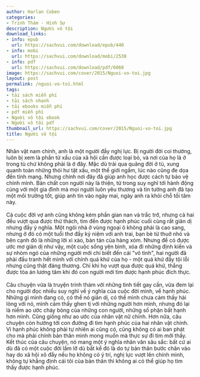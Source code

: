 ```yaml
---
author: Harlan Coben
categories:
- Trinh Thám - Hình Sự
description: Người vô tội
download_links:
- info: epub
  url: https://sachvui.com/download/epub/440
- info: mobi
  url: https://sachvui.com/download/mobi/2538
- info: pdf
  url: https://sachvui.com/download/pdf/6060
image: https://sachvui.com/cover/2015/Nguoi-vo-toi.jpg
layout: post
permalink: /nguoi-vo-toi.html
tags:
- tải sách miễn phí
- tải sách nhanh
- tải ebooks miễn phí
- pdf miễn phí
- Người vô tội ebook
- Người vô tội pdf
thumbnail_url: https://sachvui.com/cover/2015/Nguoi-vo-toi.jpg
title: Người vô tội
---
```


 <div class="item-desc text-justify"> <p>Nhân vật nam chính, anh là một người đầy nghị lực. Bị người đời coi thường, luôn bị xem là phần tử xấu của xã hội cần được loại bỏ, và nơi của họ là ở trong tù chứ không phải là ở đây. Mặc dù trải qua quãng đời ở tù, xung quanh toàn những thói hư tật xấu, một thế giới ngầm, lúc nào cũng đe dọa đến tính mạng. Nhưng chính nơi đây đã giúp anh học được cách tự bảo vệ chính mình. Bản chất con người này là thiện, từ trong suy nghĩ tới hành động cùng với một gia đình mà mọi người luôn yêu thương và tin tưởng anh đã tạo một môi trường tốt, giúp anh tin vào ngày mai, ngày anh ra khỏi chỗ tối tăm này.<br><br>Cả cuộc đời vợ anh cũng không kém phần gian nan và trắc trở, nhưng cả hai đều vượt qua được thử thách, tìm đến được hạnh phúc cuối cùng rất giản dị nhưng đầy ý nghĩa. Một ngôi nhà ở vùng ngoại ô không phải là cao sang, nhưng ở đó có một tuổi thơ đầy kỷ niệm với anh trai, bạn bè từ thuở nhỏ và bên cạnh đó là những lời xì xào, bàn tán của hàng xóm. Nhưng để có được ước mơ giản dị như vậy, một cuộc sống yên bình, xóa đi những định kiến và sự nhòm ngó của những người mới chỉ biết đến cái "vô tình", hai người đã phải đấu tranh hết mình với chính quá khứ của họ - một quá khứ đầy tội lỗi nhưng cũng thật đáng thương. Chỉ khi họ vượt qua được quá khứ, thắng được tòa án lương tâm khi đó con người mới tìm được hạnh phúc đích thực.<br><br>Câu chuyện vừa là truyện trinh thám với những tình tiết gay cấn, vừa đem lại cho người đọc nhiều suy nghĩ về ý nghĩa của cuộc đời mình, về hạnh phúc. Những gì mình đang có, có thể nó giản dị, có thể mình chưa cảm thấy hài lòng với nó, mình cảm thấy ghen tị với những người hơn mình, nhưng đó lại là niềm ao ước cháy bỏng của những con người, những số phận bất hạnh hơn mình. Cũng giống như ao ước của nhân vật nữ chính. Hơn nữa, câu chuyện còn hướng tới con đường đi tìm hạnh phúc của hai nhân vật chính. Vì hạnh phúc không phải tự nhiên ai cũng có, cũng không có ai ban phát cho mà phải chính bản thân mình mong muốn mà thực sự đi tìm mới thấy. Kết thúc của câu chuyện, nó mang một ý nghĩa nhân văn sâu sắc: bất cứ ai dù đã có một cuộc đời lầm lỡ dù bất kể đó là do tự bản thân bước chân vào hay do xã hội xô đẩy nếu họ không có ý trí, nghị lực vượt lên chính mình, không tự khẳng định cái tôi của bản thân thì không ai có thể giúp họ tìm thấy được hạnh phúc.</p> </div>